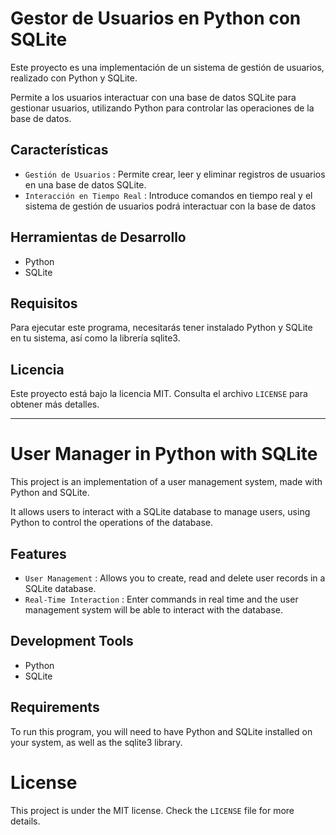 # Gestor de Usuarios en Python con SQLite
Este proyecto es una implementación de un sistema de gestión de usuarios, realizado con Python y SQLite.

Permite a los usuarios interactuar con una base de datos SQLite para gestionar usuarios, utilizando Python para controlar las operaciones de la base de datos.

## Características
- `Gestión de Usuarios` : Permite crear, leer y eliminar registros de usuarios en una base de datos SQLite.
- `Interacción en Tiempo Real` : Introduce comandos en tiempo real y el sistema de gestión de usuarios podrá interactuar con la base de datos

## Herramientas de Desarrollo
- Python
- SQLite

## Requisitos
Para ejecutar este programa, necesitarás tener instalado Python y SQLite en tu sistema, así como la librería sqlite3.

## Licencia
Este proyecto está bajo la licencia MIT. Consulta el archivo `LICENSE` para obtener más detalles.

------------------------------

# User Manager in Python with SQLite
This project is an implementation of a user management system, made with Python and SQLite.

It allows users to interact with a SQLite database to manage users, using Python to control the operations of the database.

## Features
- `User Management` : Allows you to create, read and delete user records in a SQLite database.
- `Real-Time Interaction` : Enter commands in real time and the user management system will be able to interact with the database.

## Development Tools
- Python
- SQLite

## Requirements
To run this program, you will need to have Python and SQLite installed on your system, as well as the sqlite3 library.

# License
This project is under the MIT license. Check the `LICENSE` file for more details.
